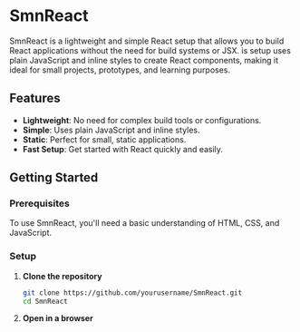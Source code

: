 # SmnReact

SmnReact is a lightweight and simple React setup that allows you to build React applications without the need for build systems or JSX. 
is setup uses plain JavaScript and inline styles to create React components, making it ideal for small projects, prototypes, and learning purposes.

## Features

- **Lightweight**: No need for complex build tools or configurations.
- **Simple**: Uses plain JavaScript and inline styles.
- **Static**: Perfect for small, static applications.
- **Fast Setup**: Get started with React quickly and easily.

## Getting Started

### Prerequisites

To use SmnReact, you'll need a basic understanding of HTML, CSS, and JavaScript.

### Setup

1. **Clone the repository**

   ```sh
   git clone https://github.com/yourusername/SmnReact.git
   cd SmnReact
   ```
2. **Open in a browser**
